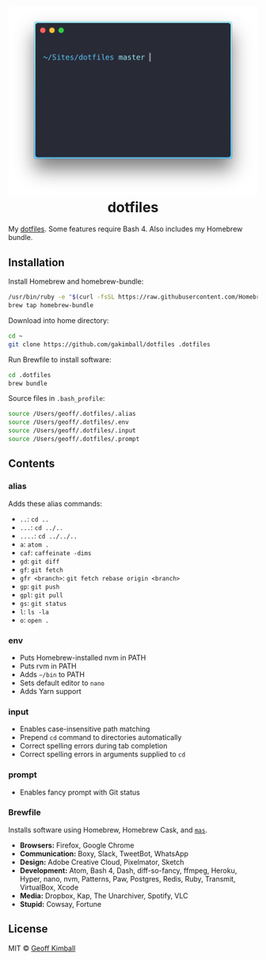 <h1 align="center">
  <img width="543" src="https://raw.githubusercontent.com/gakimball/dotfiles/master/assets/screenshot.png" alt="">
  <br>
  dotfiles
</h1>

My [dotfiles](https://medium.com/@webprolific/getting-started-with-dotfiles-43c3602fd789#.abz8qz21x). Some features require Bash 4. Also includes my Homebrew bundle.

## Installation

Install Homebrew and homebrew-bundle:

```bash
/usr/bin/ruby -e "$(curl -fsSL https://raw.githubusercontent.com/Homebrew/install/master/install)"
brew tap homebrew-bundle
```

Download into home directory:

```bash
cd ~
git clone https://github.com/gakimball/dotfiles .dotfiles
```

Run Brewfile to install software:

```bash
cd .dotfiles
brew bundle
```

Source files in `.bash_profile`:

```bash
source /Users/geoff/.dotfiles/.alias
source /Users/geoff/.dotfiles/.env
source /Users/geoff/.dotfiles/.input
source /Users/geoff/.dotfiles/.prompt
```

## Contents

### alias

Adds these alias commands:

- `..`: `cd ..`
- `...`: `cd ../..`
- `....`: `cd ../../..`
- `a`: `atom .`
- `caf`: `caffeinate -dims`
- `gd`: `git diff`
- `gf`: `git fetch`
- `gfr <branch>`: `git fetch rebase origin <branch>`
- `gp`: `git push`
- `gpl`: `git pull`
- `gs`: `git status`
- `l`: `ls -la`
- `o`: `open .`

### env

- Puts Homebrew-installed nvm in PATH
- Puts rvm in PATH
- Adds `~/bin` to PATH
- Sets default editor to `nano`
- Adds Yarn support

### input

- Enables case-insensitive path matching
- Prepend `cd` command to directories automatically
- Correct spelling errors during tab completion
- Correct spelling errors in arguments supplied to `cd`

### prompt

- Enables fancy prompt with Git status

### Brewfile

Installs software using Homebrew, Homebrew Cask, and [`mas`](https://github.com/mas-cli/mas).

- **Browsers:** Firefox, Google Chrome
- **Communication:** Boxy, Slack, TweetBot, WhatsApp
- **Design:** Adobe Creative Cloud, Pixelmator, Sketch
- **Development:** Atom, Bash 4, Dash, diff-so-fancy, ffmpeg, Heroku, Hyper, nano, nvm, Patterns, Paw, Postgres, Redis, Ruby, Transmit, VirtualBox, Xcode
- **Media:** Dropbox, Kap, The Unarchiver, Spotify, VLC
- **Stupid:** Cowsay, Fortune

## License

MIT &copy; [Geoff Kimball](http://geoffkimball.com)
